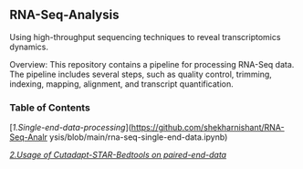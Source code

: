 ## RNA-Seq-Analysis
Using high-throughput sequencing techniques to reveal transcriptomics dynamics.

Overview:
This repository contains a pipeline for processing RNA-Seq data. 
The pipeline includes several steps, such as quality control, trimming, indexing, mapping, alignment, and transcript quantification.

### Table of Contents
[*1.Single-end-data-processing*](https://github.com/shekharnishant/RNA-Seq-Analr ysis/blob/main/rna-seq-single-end-data.ipynb)

[*2.Usage of Cutadapt-STAR-Bedtools on paired-end-data*](https://github.com/shekharnishant/RNA-Seq-Analysis/blob/main/usage_example_cutadapt_star(1and2pass)_bedtools.ipynb)
